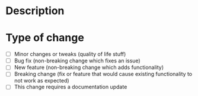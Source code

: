 # Description

<!-- Please include a summary of the change and which issue is fixed. Please also include relevant motivation and context. List any dependencies that are required for this change. -->

# Type of change

<!-- Please check options that are relevant. -->

- [ ] Minor changes or tweaks (quality of life stuff)
- [ ] Bug fix (non-breaking change which fixes an issue)
- [ ] New feature (non-breaking change which adds functionality)
- [ ] Breaking change (fix or feature that would cause existing functionality to not work as expected)
- [ ] This change requires a documentation update
